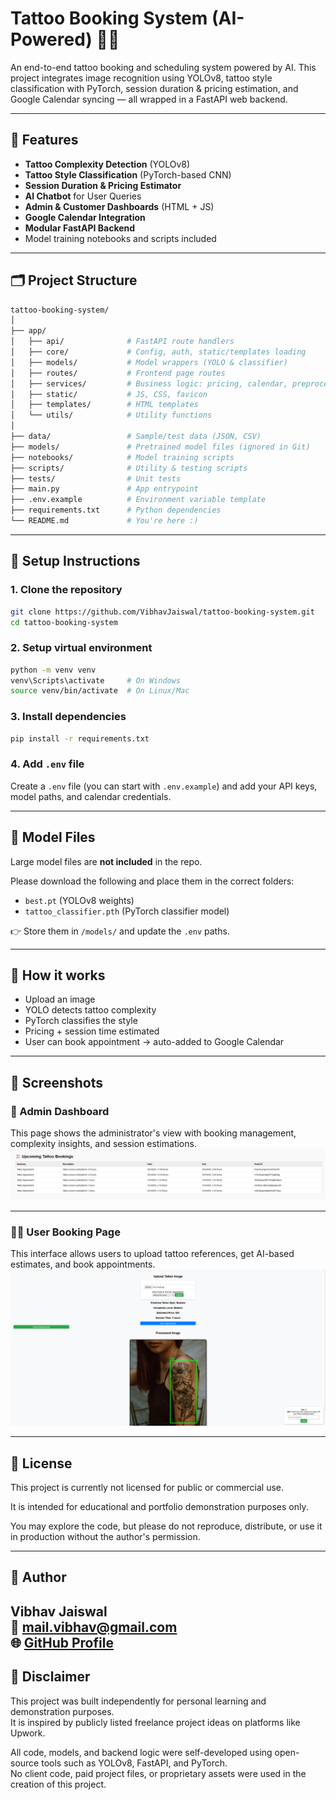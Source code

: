 # Tattoo Booking System (AI-Powered) 🎨🤖

An end-to-end tattoo booking and scheduling system powered by AI. This project integrates image recognition using YOLOv8, tattoo style classification with PyTorch, session duration & pricing estimation, and Google Calendar syncing — all wrapped in a FastAPI web backend.

---

## 🚀 Features

- **Tattoo Complexity Detection** (YOLOv8)
- **Tattoo Style Classification** (PyTorch-based CNN)
- **Session Duration & Pricing Estimator**
- **AI Chatbot** for User Queries
- **Admin & Customer Dashboards** (HTML + JS)
- **Google Calendar Integration**
- **Modular FastAPI Backend**
- Model training notebooks and scripts included

---

## 🗂️ Project Structure

```bash
tattoo-booking-system/
│
├── app/
│   ├── api/              # FastAPI route handlers
│   ├── core/             # Config, auth, static/templates loading
│   ├── models/           # Model wrappers (YOLO & classifier)
│   ├── routes/           # Frontend page routes
│   ├── services/         # Business logic: pricing, calendar, preprocessing
│   ├── static/           # JS, CSS, favicon
│   ├── templates/        # HTML templates
│   └── utils/            # Utility functions
│
├── data/                 # Sample/test data (JSON, CSV)
├── models/               # Pretrained model files (ignored in Git)
├── notebooks/            # Model training scripts
├── scripts/              # Utility & testing scripts
├── tests/                # Unit tests
├── main.py               # App entrypoint
├── .env.example          # Environment variable template
├── requirements.txt      # Python dependencies
└── README.md             # You're here :)
```

---

## 🧪 Setup Instructions

### 1. Clone the repository

```bash
git clone https://github.com/VibhavJaiswal/tattoo-booking-system.git
cd tattoo-booking-system
```

### 2. Setup virtual environment

```bash
python -m venv venv
venv\Scripts\activate     # On Windows
source venv/bin/activate  # On Linux/Mac
```

### 3. Install dependencies

```bash
pip install -r requirements.txt
```

### 4. Add `.env` file

Create a `.env` file (you can start with `.env.example`) and add your API keys, model paths, and calendar credentials.

---

## 🤖 Model Files

Large model files are **not included** in the repo.

Please download the following and place them in the correct folders:
- `best.pt` (YOLOv8 weights)
- `tattoo_classifier.pth` (PyTorch classifier model)

👉 Store them in `/models/` and update the `.env` paths.

---

## 🧠 How it works

- Upload an image
- YOLO detects tattoo complexity
- PyTorch classifies the style
- Pricing + session time estimated
- User can book appointment → auto-added to Google Calendar

---

## 📸 Screenshots

### 🔧 Admin Dashboard
This page shows the administrator's view with booking management, complexity insights, and session estimations.
![Admin Dashboard](screenshots/admin_dashboard.png)

---

### 🧑‍🎨 User Booking Page
This interface allows users to upload tattoo references, get AI-based estimates, and book appointments.
![User Booking Page](screenshots/user_booking.png)

---

## 📄 License

This project is currently not licensed for public or commercial use.

It is intended for educational and portfolio demonstration purposes only.

You may explore the code, but please do not reproduce, distribute, or use it in production without the author's permission.

---

## 🙌 Author

**Vibhav Jaiswal**  
📧 mail.vibhav@gmail.com  
🌐 [GitHub Profile](https://github.com/VibhavJaiswal)
---

## 📘 Disclaimer

This project was built independently for personal learning and demonstration purposes.  
It is inspired by publicly listed freelance project ideas on platforms like Upwork.

All code, models, and backend logic were self-developed using open-source tools such as YOLOv8, FastAPI, and PyTorch.  
No client code, paid project files, or proprietary assets were used in the creation of this project.
